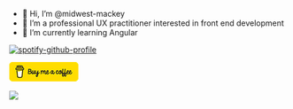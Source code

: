 <!---
midwest-mackey/midwest-mackey is a ✨ special ✨ repository because its `README.md` (this file) appears on your GitHub profile.
You can click the Preview link to take a look at your changes.
--->
- 👋 Hi, I’m @midwest-mackey
- 👀 I’m a professional UX practitioner interested in front end development
- 🌱 I’m currently learning Angular

[![spotify-github-profile](https://spotify-github-profile.kittinanx.com/api/view?uid=12133134372&cover_image=true&theme=novatorem&show_offline=false&background_color=121212&interchange=false&bar_color=53b14f&bar_color_cover=true)](https://spotify-github-profile.kittinanx.com/api/view?uid=12133134372&redirect=true)

[!["Buy Me A Coffee"](https://github.com/midwest-mackey/share/blob/main/assets/bmc-button1.png)](https://buymeacoffee.com/midwestmackey)

![](https://komarev.com/ghpvc/?username=midwest-mackey&color=003BFF&style=for-the-badge&label=views)
